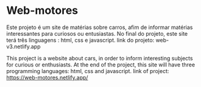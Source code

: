 # Web-motores
Este projeto é um site de matérias sobre carros, afim de informar matérias interessantes para curiosos ou entusiastas.
No final do projeto, este site terá três linguagens : html, css e javascript.
link do projeto: web-v3.netlify.app

This project is a website about cars, in order to inform interesting subjects for curious or enthusiasts.
At the end of the project, this site will have three programming languages: html, css and javascript.
link of project: https://web-motores.netlify.app/
